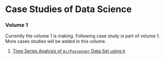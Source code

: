 # Case Studies of Data Science

### Volume 1

Currently the volume 1 is making. Following case study is part of volume 1. More cases studies will be added in this volume.

1. [Time Series Analysis of `AirPassenger` Data Set using `R`](https://github.com/sourish-cmi/DS-Case-Studies/tree/main/Volume-01/TS%20Analysis%20of%20AirPassenger%20Data%20Set%20using%20R)

